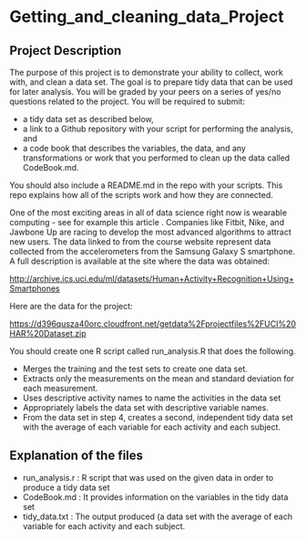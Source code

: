 # Getting_and_cleaning_data_Project

## Project Description

The purpose of this project is to demonstrate your ability to collect, work with, 
and clean a data set. The goal is to prepare tidy data that can be used for later analysis. 
You will be graded by your peers on a series of yes/no questions related to the project. 
You will be required to submit: 

- a tidy data set as described below, 
- a link to a Github repository with your script for performing the analysis, and 
- a code book that describes the variables, the data, and any transformations or work 
that you performed to clean up the data called CodeBook.md. 

You should also include a README.md in the repo with your scripts. 
This repo explains how all of the scripts work and how they are connected.  

One of the most exciting areas in all of data science right now is wearable computing - see for 
example this article . Companies like Fitbit, Nike, and Jawbone Up are racing to develop the most 
advanced algorithms to attract new users. The data linked to from the course website represent data 
collected from the accelerometers from the Samsung Galaxy S smartphone. A full description is 
available at the site where the data was obtained: 

http://archive.ics.uci.edu/ml/datasets/Human+Activity+Recognition+Using+Smartphones 

Here are the data for the project: 

https://d396qusza40orc.cloudfront.net/getdata%2Fprojectfiles%2FUCI%20HAR%20Dataset.zip 

You should create one R script called run_analysis.R that does the following. 
- Merges the training and the test sets to create one data set.
- Extracts only the measurements on the mean and standard deviation for each measurement. 
- Uses descriptive activity names to name the activities in the data set
- Appropriately labels the data set with descriptive variable names. 
- From the data set in step 4, creates a second, independent tidy data set with the average 
of each variable for each activity and each subject.

## Explanation of the files

- run_analysis.r : R script that was used on the given data in order to produce a tidy data set
- CodeBook.md : It provides information on the variables in the tidy data set
- tidy_data.txt : The output produced (a data set with the average of each variable for each activity and each subject.